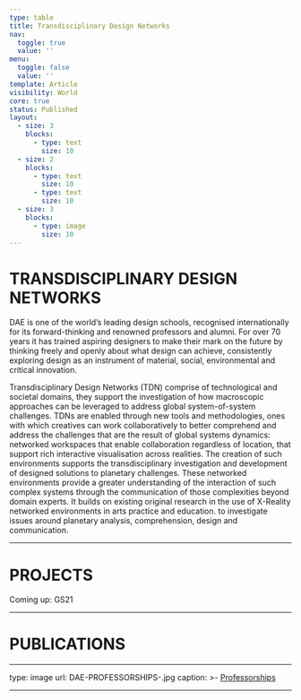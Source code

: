 ```yaml
---
type: table
title: Transdisciplinary Design Networks
nav:
  toggle: true
  value: ''
menu:
  toggle: false
  value: ''
template: Article
visibility: World
core: true
status: Published
layout:
  - size: 3
    blocks:
      - type: text
        size: 10
  - size: 2
    blocks:
      - type: text
        size: 10
      - type: text
        size: 10
  - size: 3
    blocks:
      - type: image
        size: 10
---
```


# TRANSDISCIPLINARY DESIGN NETWORKS

DAE is one of the world’s leading design schools, recognised internationally for its forward-thinking and renowned professors and alumni. For over 70 years it has trained aspiring designers to make their mark on the future by thinking freely and openly about what design can achieve, consistently exploring design as an instrument of material, social, environmental and critical innovation.

Transdisciplinary Design Networks (TDN) comprise of technological and societal domains, they support the investigation of how macroscopic approaches can be leveraged to address global system-of-system challenges. TDNs are enabled through  new tools and methodologies, ones with which creatives can work collaboratively to better comprehend and address the challenges that are the result of global systems dynamics: networked workspaces that enable collaboration regardless of location, that support rich interactive visualisation across realities. The creation of such environments supports the transdisciplinary investigation and development of designed solutions to planetary challenges. These networked environments provide a greater understanding of the interaction of such complex systems through the communication of those complexities beyond domain experts. It builds on existing original research in the use of X-Reality networked environments in arts practice and education. to investigate issues around planetary analysis, comprehension, design and communication.

---

# PROJECTS

Coming up: 
GS21 

---

# PUBLICATIONS

---

type: image
url: DAE-PROFESSORSHIPS-.jpg
caption: >-
  [Professorships](https://designacademy.nl/p/about-dae/news/a-new-era-for-design-research-at-design-academy-eindhoven)

---
